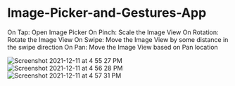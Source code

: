 # Image-Picker-and-Gestures-App
On Tap: Open Image Picker
On Pinch: Scale the Image View
On Rotation: Rotate the Image View
On Swipe: Move the Image View by some distance in the swipe direction
On Pan: Move the Image View based on Pan location

![Screenshot 2021-12-11 at 4 55 27 PM](https://user-images.githubusercontent.com/89826151/145674936-0686bb42-dbba-4332-9f2a-2f616fd797ee.png)
![Screenshot 2021-12-11 at 4 56 28 PM](https://user-images.githubusercontent.com/89826151/145674941-2a466264-3c1d-434e-9076-0e30d13213aa.png)
![Screenshot 2021-12-11 at 4 57 31 PM](https://user-images.githubusercontent.com/89826151/145674944-a20246a3-421f-48d9-9f83-15bb7f01cee6.png)
